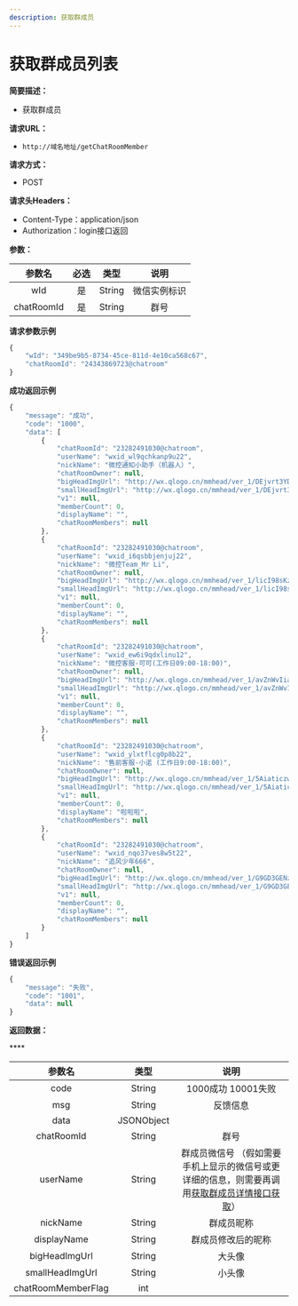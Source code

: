 ```yaml
---
description: 获取群成员
---
```


# 获取群成员列表

**简要描述：**

* 获取群成员

**请求URL：**

* `http://域名地址/getChatRoomMember`

**请求方式：**

* POST 

**请求头Headers：**

* Content-Type：application/json
* Authorization：login接口返回

**参数：**

| 参数名 | 必选 | 类型 | 说明 |
| :---: | :---: | :---: | :---: |
| wId | 是 | String | 微信实例标识 |
| chatRoomId | 是 | String | 群号 |

**请求参数示例**

```javascript
{
    "wId": "349be9b5-8734-45ce-811d-4e10ca568c67",
    "chatRoomId": "24343869723@chatroom"
}
```

**成功返回示例**

```javascript
{
    "message": "成功",
    "code": "1000",
    "data": [
        {
            "chatRoomId": "23282491030@chatroom",
            "userName": "wxid_wl9qchkanp9u22",
            "nickName": "微控通知小助手（机器人）",
            "chatRoomOwner": null,
            "bigHeadImgUrl": "http://wx.qlogo.cn/mmhead/ver_1/DEjvrt3YDnqggwzHj2LQTwY3K1y6TWVC615azPYb3RSWgeMvE5ny1kYQSBoNLgCicRMGa9LRp9dQJy2HHurNSYqqZNf5NTxicDMTNdjL3SrAI/0",
            "smallHeadImgUrl": "http://wx.qlogo.cn/mmhead/ver_1/DEjvrt3YDnqggwzHj2LQTwY3K1y6TWVC615azPYb3RSWgeMvE5ny1kYQSBoNLgCicRMGa9LRp9dQJy2HHurNSYqqZNf5NTxicDMTNdjL3SrAI/132",
            "v1": null,
            "memberCount": 0,
            "displayName": "",
            "chatRoomMembers": null
        },
        {
            "chatRoomId": "23282491030@chatroom",
            "userName": "wxid_i6qsbbjenjuj22",
            "nickName": "微控Team_Mr Li",
            "chatRoomOwner": null,
            "bigHeadImgUrl": "http://wx.qlogo.cn/mmhead/ver_1/licI98sKzmtB0BWmDGvVaqcvCmDMMbLsGku18zHpxoxYibXH2QhZibTIjOPhzlpAkQic8Tlhdk4lCAIlE0twxQnqng4M4CKcV3ps52wOfcMHemo/0",
            "smallHeadImgUrl": "http://wx.qlogo.cn/mmhead/ver_1/licI98sKzmtB0BWmDGvVaqcvCmDMMbLsGku18zHpxoxYibXH2QhZibTIjOPhzlpAkQic8Tlhdk4lCAIlE0twxQnqng4M4CKcV3ps52wOfcMHemo/132",
            "v1": null,
            "memberCount": 0,
            "displayName": "",
            "chatRoomMembers": null
        },
        {
            "chatRoomId": "23282491030@chatroom",
            "userName": "wxid_ew6i9qdxlinu12",
            "nickName": "微控客服-可可(工作日09:00-18:00)",
            "chatRoomOwner": null,
            "bigHeadImgUrl": "http://wx.qlogo.cn/mmhead/ver_1/avZnWvIiaulTibWZDqvjic9zNsW9F5n5GN5AoNIian9U1w86TAwicqjMa3esFLOzFfUNI4icCeziauRhOEOxicadyarDmQqf679VsUiaxhawibia9wficSE/0",
            "smallHeadImgUrl": "http://wx.qlogo.cn/mmhead/ver_1/avZnWvIiaulTibWZDqvjic9zNsW9F5n5GN5AoNIian9U1w86TAwicqjMa3esFLOzFfUNI4icCeziauRhOEOxicadyarDmQqf679VsUiaxhawibia9wficSE/132",
            "v1": null,
            "memberCount": 0,
            "displayName": "",
            "chatRoomMembers": null
        },
        {
            "chatRoomId": "23282491030@chatroom",
            "userName": "wxid_ylxtflcg0p8b22",
            "nickName": "售前客服-小诺 (工作日9:00-18:00)",
            "chatRoomOwner": null,
            "bigHeadImgUrl": "http://wx.qlogo.cn/mmhead/ver_1/5Aiaticzwasiac9drMyibhHrDRIsadlS4sKWp4ia3QdaKfAe6RcOhHjTtk0qzJTEQagNTM1R4WZVvAvqVMn02DGrIOEj2ZQwDD0HzHyq95Nc5zlw/0",
            "smallHeadImgUrl": "http://wx.qlogo.cn/mmhead/ver_1/5Aiaticzwasiac9drMyibhHrDRIsadlS4sKWp4ia3QdaKfAe6RcOhHjTtk0qzJTEQagNTM1R4WZVvAvqVMn02DGrIOEj2ZQwDD0HzHyq95Nc5zlw/132",
            "v1": null,
            "memberCount": 0,
            "displayName": "啦啦啦",
            "chatRoomMembers": null
        },
        {
            "chatRoomId": "23282491030@chatroom",
            "userName": "wxid_nqo37ves8w5t22",
            "nickName": "追风少年666",
            "chatRoomOwner": null,
            "bigHeadImgUrl": "http://wx.qlogo.cn/mmhead/ver_1/G9GD3GENzHvn9hEiaw0JJzwGYD2jIiczflo0DHcVTXuqIiavsB9W51Z3GTv3RqkdOY3xyhMicAicOZDSqBDOAelfD4AjaKo4Q5EsMa7MIgGbj8IY/0",
            "smallHeadImgUrl": "http://wx.qlogo.cn/mmhead/ver_1/G9GD3GENzHvn9hEiaw0JJzwGYD2jIiczflo0DHcVTXuqIiavsB9W51Z3GTv3RqkdOY3xyhMicAicOZDSqBDOAelfD4AjaKo4Q5EsMa7MIgGbj8IY/132",
            "v1": null,
            "memberCount": 0,
            "displayName": "",
            "chatRoomMembers": null
        }
    ]
}
```

**错误返回示例**

```javascript
{
    "message": "失败",
    "code": "1001",
    "data": null
}
```

**返回数据：**

\*\*\*\*

| 参数名 | 类型 | 说明 |
| :---: | :---: | :---: |
| code | String | 1000成功  10001失败 |
| msg | String | 反馈信息 |
| data | JSONObject |  |
| chatRoomId | String | 群号 |
| userName | String | 群成员微信号 （假如需要手机上显示的微信号或更详细的信息，则需要再调用[获取群成员详情接口获取](https://www.wkteam.cn/api-wen-dang2/qun-cao-zuo/queryGroupMemberDetail.html)） |
| nickName | String | 群成员昵称 |
| displayName | String | 群成员修改后的昵称 |
| bigHeadImgUrl | String | 大头像 |
| smallHeadImgUrl | String | 小头像 |
| chatRoomMemberFlag | int |  |

